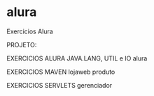 # alura
Exercicios Alura


PROJETO:

EXERCICIOS ALURA JAVA.LANG, UTIL e IO
alura

EXERCICIOS MAVEN
lojaweb
produto

EXERCICIOS SERVLETS
gerenciador
